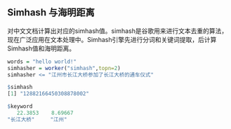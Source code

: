 ## Simhash 与海明距离

对中文文档计算出对应的simhash值。simhash是谷歌用来进行文本去重的算法，现在广泛应用在文本处理中。Simhash引擎先进行分词和关键词提取，后计算Simhash值和海明距离。

```r
words = "hello world!"
simhasher = worker("simhash",topn=2)
simhasher <= "江州市长江大桥参加了长江大桥的通车仪式"
```

```r
$simhash
[1] "12882166450308878002"

$keyword
   22.3853    8.69667 
"长江大桥"     "江州" 
```
